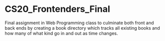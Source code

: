 # CS20_Frontenders_Final
Final assignment in Web Programming class to culminate both front and back ends by creating a book directory which tracks all existing books and how many of what kind go in and out as time changes.
